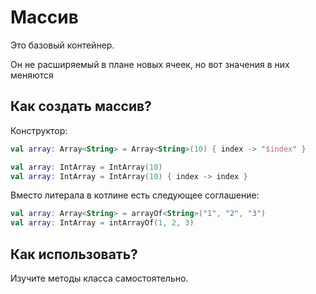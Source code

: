 # Массив

Это базовый контейнер.

Он не расширяемый в плане новых ячеек, но вот значения в них меняются

## Как создать массив?

Конструктор:

```kotlin
val array: Array<String> = Array<String>(10) { index -> "$index" }

val array: IntArray = IntArray(10)
val array: IntArray = IntArray(10) { index -> index }
```

Вместо литерала в котлине есть следующее соглашение:
```kotlin
val array: Array<String> = arrayOf<String>("1", "2", "3")
val array: IntArray = intArrayOf(1, 2, 3)
```

## Как использовать?

Изучите методы класса самостоятельно. 